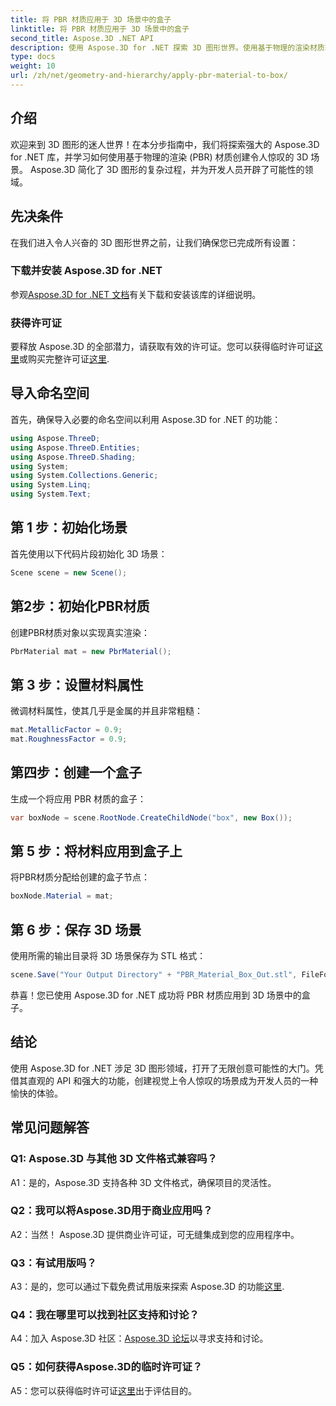 ```yaml
---
title: 将 PBR 材质应用于 3D 场景中的盒子
linktitle: 将 PBR 材质应用于 3D 场景中的盒子
second_title: Aspose.3D .NET API
description: 使用 Aspose.3D for .NET 探索 3D 图形世界。使用基于物理的渲染材质轻松创建身临其境的场景。
type: docs
weight: 10
url: /zh/net/geometry-and-hierarchy/apply-pbr-material-to-box/
---
```

## 介绍

欢迎来到 3D 图形的迷人世界！在本分步指南中，我们将探索强大的 Aspose.3D for .NET 库，并学习如何使用基于物理的渲染 (PBR) 材质创建令人惊叹的 3D 场景。 Aspose.3D 简化了 3D 图形的复杂过程，并为开发人员开辟了可能性的领域。

## 先决条件

在我们进入令人兴奋的 3D 图形世界之前，让我们确保您已完成所有设置：

### 下载并安装 Aspose.3D for .NET

参观[Aspose.3D for .NET 文档](https://reference.aspose.com/3d/net/)有关下载和安装该库的详细说明。

### 获得许可证

要释放 Aspose.3D 的全部潜力，请获取有效的许可证。您可以获得临时许可证[这里](https://purchase.aspose.com/temporary-license/)或购买完整许可证[这里](https://purchase.aspose.com/buy).

## 导入命名空间

首先，确保导入必要的命名空间以利用 Aspose.3D for .NET 的功能：

```csharp
using Aspose.ThreeD;
using Aspose.ThreeD.Entities;
using Aspose.ThreeD.Shading;
using System;
using System.Collections.Generic;
using System.Linq;
using System.Text;
```

## 第 1 步：初始化场景

首先使用以下代码片段初始化 3D 场景：

```csharp
Scene scene = new Scene();
```

## 第2步：初始化PBR材质

创建PBR材质对象以实现真实渲染：

```csharp
PbrMaterial mat = new PbrMaterial();
```

## 第 3 步：设置材料属性

微调材料属性，使其几乎是金属的并且非常粗糙：

```csharp
mat.MetallicFactor = 0.9;
mat.RoughnessFactor = 0.9;
```

## 第四步：创建一个盒子

生成一个将应用 PBR 材质的盒子：

```csharp
var boxNode = scene.RootNode.CreateChildNode("box", new Box());
```

## 第 5 步：将材料应用到盒子上

将PBR材质分配给创建的盒子节点：

```csharp
boxNode.Material = mat;
```

## 第 6 步：保存 3D 场景

使用所需的输出目录将 3D 场景保存为 STL 格式：

```csharp
scene.Save("Your Output Directory" + "PBR_Material_Box_Out.stl", FileFormat.STLASCII);
```

恭喜！您已使用 Aspose.3D for .NET 成功将 PBR 材质应用到 3D 场景中的盒子。

## 结论

使用 Aspose.3D for .NET 涉足 3D 图形领域，打开了无限创意可能性的大门。凭借其直观的 API 和强大的功能，创建视觉上令人惊叹的场景成为开发人员的一种愉快的体验。

## 常见问题解答

### Q1: Aspose.3D 与其他 3D 文件格式兼容吗？

A1：是的，Aspose.3D 支持各种 3D 文件格式，确保项目的灵活性。

### Q2：我可以将Aspose.3D用于商业应用吗？

A2：当然！ Aspose.3D 提供商业许可证，可无缝集成到您的应用程序中。

### Q3：有试用版吗？

A3：是的，您可以通过下载免费试用版来探索 Aspose.3D 的功能[这里](https://releases.aspose.com/).

### Q4：我在哪里可以找到社区支持和讨论？

 A4：加入 Aspose.3D 社区：[Aspose.3D 论坛](https://forum.aspose.com/c/3d/18)以寻求支持和讨论。

### Q5：如何获得Aspose.3D的临时许可证？

 A5：您可以获得临时许可证[这里](https://purchase.aspose.com/temporary-license/)出于评估目的。
